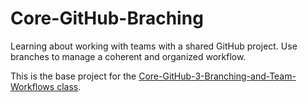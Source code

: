 # Core-GitHub-Braching

Learning about working with teams with a shared GitHub project.
Use branches to manage a coherent and organized workflow.

This is the base project for the [Core-GitHub-3-Branching-and-Team-Workflows class](https://github.com/Product-College-Courses/Core-GitHub-3-Branching-and-Team-Workflows/tree/master).

